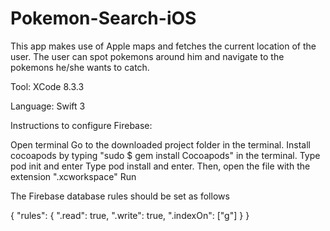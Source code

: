 # Pokemon-Search-iOS
This app makes use of Apple maps and fetches the current location of the user. The user can spot pokemons around him and navigate to the pokemons he/she wants to catch.

Tool: XCode 8.3.3

Language: Swift 3

Instructions to configure Firebase:

Open terminal
Go to the downloaded project folder in the terminal.
Install cocoapods by typing "sudo $ gem install Cocoapods" in the terminal.
Type pod init and enter
Type pod install and enter.
Then, open the file with the extension ".xcworkspace"
Run

The Firebase database rules should be set as follows

{
  "rules": {
    ".read": true,
    ".write": true,
    ".indexOn": ["g"]
  }
}
